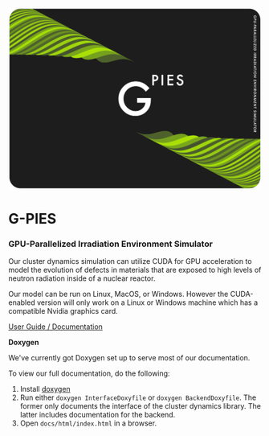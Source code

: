 ![G-PIES Logo](https://github.com/G-PIES/G-PIES/blob/f6de57ae159a27f9892ebe5cb9fd6fd60ae078e5/assets/logos/G-PIES%20Banner.png)

# G-PIES

### GPU-Parallelized Irradiation Environment Simulator

Our cluster dynamics simulation can utilize CUDA for GPU acceleration to
model the evolution of defects in materials that are exposed to high 
levels of neutron radiation inside of a nuclear reactor.  

Our model can be run on Linux, MacOS, or Windows. However the CUDA-enabled
version will only work on a Linux or Windows machine which has a compatible 
Nvidia graphics card.  

[User Guide / Documentation](https://g-pies.github.io/G-PIES/)  

**Doxygen**  

We've currently got Doxygen set up to serve most of our documentation.

To view our full documentation, do the following:
   1. Install [doxygen](https://www.doxygen.nl/download.html)
   2. Run either `doxygen InterfaceDoxyfile` or `doxygen BackendDoxyfile`.
      The former only documents the interface of the cluster dynamics library.
      The latter includes documentation for the backend.
   3. Open `docs/html/index.html` in a browser.
